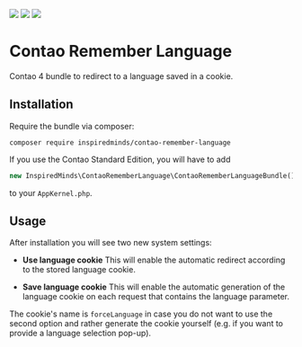 [![](https://img.shields.io/maintenance/yes/2018.svg)](https://github.com/inspiredminds/contao-remember-language)
[![](https://img.shields.io/packagist/v/inspiredminds/contao-remember-language.svg)](https://packagist.org/packages/inspiredminds/contao-remember-language)
[![](https://img.shields.io/packagist/dt/inspiredminds/contao-remember-language.svg)](https://packagist.org/packages/inspiredminds/contao-remember-language)

Contao Remember Language
=====================

Contao 4 bundle to redirect to a language saved in a cookie.

## Installation

Require the bundle via composer:
```
composer require inspiredminds/contao-remember-language
```
If you use the Contao Standard Edition, you will have to add
```php
new InspiredMinds\ContaoRememberLanguage\ContaoRememberLanguageBundle()
```
to your `AppKernel.php`.

## Usage

After installation you will see two new system settings:

* __Use language cookie__
  This will enable the automatic redirect according to the stored language cookie.

* __Save language cookie__
  This will enable the automatic generation of the language cookie on each 
  request that contains the language parameter.

The cookie's name is `forceLanguage` in case you do not want to use the second 
option and rather generate the cookie yourself (e.g. if you want to provide a 
language selection pop-up).

